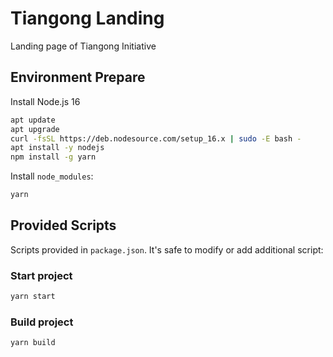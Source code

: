 # Tiangong Landing

Landing page of Tiangong Initiative

## Environment Prepare

Install Node.js 16

```bash
apt update
apt upgrade
curl -fsSL https://deb.nodesource.com/setup_16.x | sudo -E bash -
apt install -y nodejs
npm install -g yarn
```

Install `node_modules`:

```bash
yarn
```

## Provided Scripts

Scripts provided in `package.json`. It's safe to modify or add additional script:

### Start project

```bash
yarn start
```

### Build project

```bash
yarn build
```
